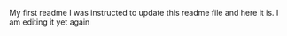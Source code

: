 My first readme
I was instructed to update this readme file and here it is.
I am editing it yet again
